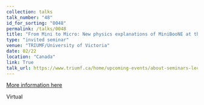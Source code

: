 ```yaml
---
collection: talks
talk_number: "48"
id_for_sorting: "0048"
permalink: /talks/0048
title: "From Mini to Micro: New physics explanations of MiniBooNE at the MicroBooNE experiment" 
type: "invited seminar"
venue: "TRIUMF/University of Victoria"
date: 02/22
location: "Canada"
link: True 
talk_url: https://www.triumf.ca/home/upcoming-events/about-seminars-lectures/upcoming-seminars-lectures/previous-seminars-lectures?expand=2364 
---
```


[More information here](https://www.triumf.ca/home/upcoming-events/about-seminars-lectures/upcoming-seminars-lectures/previous-seminars-lectures?expand=2364)

Virtual
